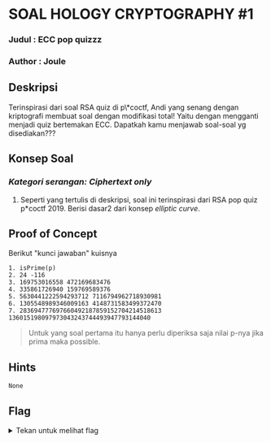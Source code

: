 # SOAL HOLOGY CRYPTOGRAPHY #1

### Judul : ECC pop quizzz

### Author : Joule

## Deskripsi

Terinspirasi dari soal RSA quiz di p\\*coctf, Andi yang senang dengan kriptografi membuat soal dengan modifikasi total! Yaitu dengan mengganti menjadi quiz bertemakan ECC. Dapatkah kamu menjawab soal-soal yg disediakan???

## Konsep Soal

### _Kategori serangan: Ciphertext only_

1. Seperti yang tertulis di deskripsi, soal ini terinspirasi dari RSA pop quiz p*coctf 2019. Berisi dasar2 dari konsep _elliptic curve_.

## Proof of Concept

Berikut "kunci jawaban" kuisnya
```text
1. isPrime(p) 
2. 24 -116
3. 169753016558 472169683476
4. 335861726940 159769589376
5. 5630441222594293712 7116794962718930981
6. 1305548989346009163 4148731583499372470
7. 283694777697660492187859152704214518613 136015198097973043243744493947793144040
```
> Untuk yang soal pertama itu hanya perlu diperiksa saja nilai p-nya jika prima maka possible.

## Hints

<code>None</code>

## Flag

<details>
<summary>Tekan untuk melihat flag</summary>

    hology3{nG3rJa1n_s0aL_qU1z_EcC_t1D4kl4h_eZ}

</details>
